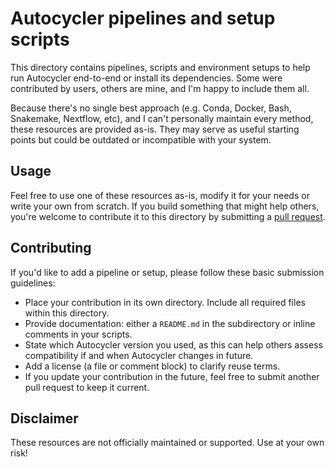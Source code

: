 # Autocycler pipelines and setup scripts

This directory contains pipelines, scripts and environment setups to help run Autocycler end-to-end or install its dependencies. Some were contributed by users, others are mine, and I'm happy to include them all.

Because there's no single best approach (e.g. Conda, Docker, Bash, Snakemake, Nextflow, etc), and I can't personally maintain every method, these resources are provided as-is. They may serve as useful starting points but could be outdated or incompatible with your system.



## Usage

Feel free to use one of these resources as-is, modify it for your needs or write your own from scratch. If you build something that might help others, you're welcome to contribute it to this directory by submitting a [pull request](https://github.com/rrwick/Autocycler/pulls).



## Contributing

If you'd like to add a pipeline or setup, please follow these basic submission guidelines:

* Place your contribution in its own directory. Include all required files within this directory.
* Provide documentation: either a `README.md` in the subdirectory or inline comments in your scripts.
* State which Autocycler version you used, as this can help others assess compatibility if and when Autocycler changes in future.
* Add a license (a file or comment block) to clarify reuse terms.
* If you update your contribution in the future, feel free to submit another pull request to keep it current.



## Disclaimer

These resources are not officially maintained or supported. Use at your own risk!
